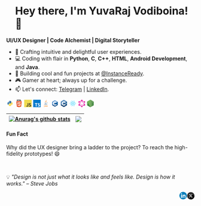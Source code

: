 <div id="toc">
  <ul style="list-style: none">
    <summary>
      <h1> Hey there, I'm YuvaRaj Vodiboina! 👋 </h1>
    </summary>
  </ul>
</div>


**UI/UX Designer | Code Alchemist | Digital Storyteller**

- 🎨 Crafting intuitive and delightful user experiences.
- 💻 Coding with flair in **Python**, **C**, **C++**, **HTML**, **Android Development**, and **Java**.
- 🚀 Building cool and fun projects at [@InstanceReady](https://github.com/InstanceReady).
- 🎮 Gamer at heart; always up for a challenge.
- 📫 Let's connect: [Telegram](https://t.me/Atom_Yr) | [LinkedIn](https://www.linkedin.com/in/yuvarajvodiboina).

<code><img height="20" alt="python" src="https://raw.githubusercontent.com/github/explore/main/topics/python/python.png"></code>
<code><img height="20" alt="html" src="https://raw.githubusercontent.com/github/explore/main/topics/html/html.png"></code>
<code><img height="20" alt="javascript" src="https://raw.githubusercontent.com/github/explore/80688e429a7d4ef2fca1e82350fe8e3517d3494d/topics/javascript/javascript.png"></code>
<code><img height="20" alt="typescript" src="https://raw.githubusercontent.com/github/explore/80688e429a7d4ef2fca1e82350fe8e3517d3494d/topics/typescript/typescript.png"></code>
<code><img height="20" alt="java" src="https://raw.githubusercontent.com/github/explore/main/topics/java/java.png"></code>
<code><img height="20" alt="c" src="https://raw.githubusercontent.com/github/explore/main/topics/c/c.png"></code>
<code><img height="20" alt="c++" src="https://raw.githubusercontent.com/github/explore/main/topics/cpp/cpp.png"></code>
<code><img height="20" alt="react" src="https://raw.githubusercontent.com/github/explore/80688e429a7d4ef2fca1e82350fe8e3517d3494d/topics/react/react.png"></code>
<code><img height="20" alt="graphql" src="https://raw.githubusercontent.com/github/explore/5c058a388828bb5fde0bcafd4bc867b5bb3f26f3/topics/graphql/graphql.png"></code>
<code><img height="20" alt="nodejs" src="https://raw.githubusercontent.com/github/explore/80688e429a7d4ef2fca1e82350fe8e3517d3494d/topics/nodejs/nodejs.png"></code>   


| <a href="https://github.com/YuvaRajAF/github-readme-stats"><img align="center" src="https://github-readme-stats.vercel.app/api?username=YuvaRajAF&show_icons=true&include_all_commits=true&theme=buefy&hide_border=true" alt="Anurag's github stats" /></a> | <a href="https://github.com/YuvaRajAF/github-readme-stats"><img align="center" src="https://github-readme-stats.vercel.app/api/top-langs/?username=YuvaRajAF&layout=compact&theme=buefy&hide_border=true" /></a> |
| ------------- | ------------- |


#### Fun Fact

Why did the UX designer bring a ladder to the project? To reach the high-fidelity prototypes! 😄

<br />

💡 _"Design is not just what it looks like and feels like. Design is how it works." – Steve Jobs_


<a href="https://x.com/yuvaraj_vodi">
  <img align="right" alt="Yuvaraj | Twitter" width="21px" src="https://raw.githubusercontent.com/YuvaRajAF/YuvaRajAF/main/assets/x.png" />
</a>
<a href="https://www.linkedin.com/in/yuvarajvodiboina/">
  <img align="right" alt="Yuvaraj | Linkedin" width="20px" src="https://raw.githubusercontent.com/YuvaRajAF/YuvaRajAF/main/assets/linkedin.png" />
</a>
